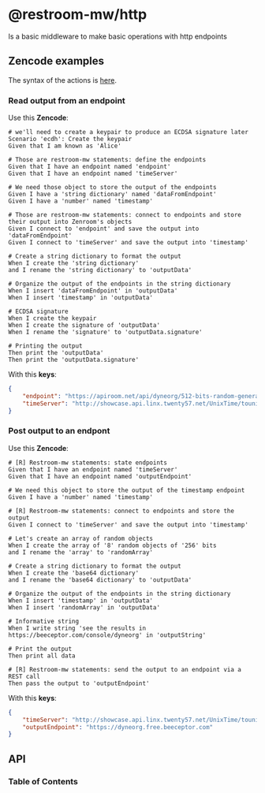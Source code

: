 # @restroom-mw/http

Is a basic middleware to make basic operations with http endpoints

## Zencode examples

The syntax of the actions is [here](https://github.com/dyne/restroom-mw/blob/master/packages/http/src/index.ts#L6-L10). 


### Read output from an endpoint

Use this **Zencode**:

```gherkin
# we'll need to create a keypair to produce an ECDSA signature later
Scenario 'ecdh': Create the keypair
Given that I am known as 'Alice'

# Those are restroom-mw statements: define the endpoints
Given that I have an endpoint named 'endpoint' 
Given that I have an endpoint named 'timeServer' 

# We need those object to store the output of the endpoints
Given I have a 'string dictionary' named 'dataFromEndpoint'
Given I have a 'number' named 'timestamp'

# Those are restroom-mw statements: connect to endpoints and store their output into Zenroom's objects
Given I connect to 'endpoint' and save the output into 'dataFromEndpoint'
Given I connect to 'timeServer' and save the output into 'timestamp'

# Create a string dictionary to format the output 
When I create the 'string dictionary'
and I rename the 'string dictionary' to 'outputData'

# Organize the output of the endpoints in the string dictionary
When I insert 'dataFromEndpoint' in 'outputData'
When I insert 'timestamp' in 'outputData'

# ECDSA signature
When I create the keypair
When I create the signature of 'outputData'
When I rename the 'signature' to 'outputData.signature'

# Printing the output
Then print the 'outputData'
Then print the 'outputData.signature'
```

With this **keys**:

```json
{
	"endpoint": "https://apiroom.net/api/dyneorg/512-bits-random-generator",
	"timeServer": "http://showcase.api.linx.twenty57.net/UnixTime/tounix?date=now"
}
```

### Post output to an endpont

Use this **Zencode**:

```gherkin
# [R] Restroom-mw statements: state endpoints
Given that I have an endpoint named 'timeServer'  
Given that I have an endpoint named 'outputEndpoint'  

# We need this object to store the output of the timestamp endpoint
Given I have a 'number' named 'timestamp'

# [R] Restroom-mw statements: connect to endpoints and store the output
Given I connect to 'timeServer' and save the output into 'timestamp'

# Let's create an array of random objects
When I create the array of '8' random objects of '256' bits
and I rename the 'array' to 'randomArray'

# Create a string dictionary to format the output 
When I create the 'base64 dictionary'
and I rename the 'base64 dictionary' to 'outputData'

# Organize the output of the endpoints in the string dictionary
When I insert 'timestamp' in 'outputData'
When I insert 'randomArray' in 'outputData'

# Informative string
When I write string 'see the results in https://beeceptor.com/console/dyneorg' in 'outputString'

# Print the output
Then print all data

# [R] Restroom-mw statements: send the output to an endpoint via a REST call  
Then pass the output to 'outputEndpoint'

```

With this **keys**:

```json
{
	"timeServer": "http://showcase.api.linx.twenty57.net/UnixTime/tounix?date=now",
	"outputEndpoint": "https://dyneorg.free.beeceptor.com"
}
```



## API

<!-- Generated by documentation.js. Update this documentation by updating the source code. -->

### Table of Contents
